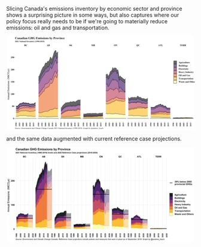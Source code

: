Slicing Canada's emissions inventory by economic sector and province shows a surprising picture in some ways, but also captures where our policy focus really needs to be if we're going to materially reduce emissions: oil and gas and transportation.

<a href="images/inventory_sector.png" target="_blank">
  <img border="0" align="center"  src="images/inventory_provs.png"/>
</a>

and the same data augmented with current reference case projections.

<a href="images/inventory_sector.png" target="_blank">
  <img border="0" align="center"  src="images/inventory_proj.png"/>
</a>
